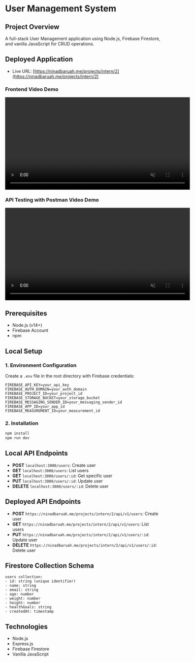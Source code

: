 # User Management System

## Project Overview
A full-stack User Management application using Node.js, Firebase Firestore, and vanilla JavaScript for CRUD operations.

## Deployed Application
- Live URL: [https://ninadbaruah.me/projects/intern/2](https://ninadbaruah.me/projects/intern/2)


### Frontend Video Demo
<video src="./public/videos/frontend.mp4" controls width="600" muted="false"></video>

### API Testing with Postman Video Demo
<video src="./public/videos/postmen.mp4" controls width="600" muted="false"></video>
## Prerequisites
- Node.js (v14+)
- Firebase Account
- npm

## Local Setup

### 1. Environment Configuration
Create a `.env` file in the root directory with Firebase credentials:
```
FIREBASE_API_KEY=your_api_key
FIREBASE_AUTH_DOMAIN=your_auth_domain
FIREBASE_PROJECT_ID=your_project_id
FIREBASE_STORAGE_BUCKET=your_storage_bucket
FIREBASE_MESSAGING_SENDER_ID=your_messaging_sender_id
FIREBASE_APP_ID=your_app_id
FIREBASE_MEASUREMENT_ID=your_measurement_id
```

### 2. Installation
```bash
npm install
npm run dev
```

## Local API Endpoints
- **POST** `localhost:3000/users`: Create user
- **GET** `localhost:3000/users`: List users
- **GET** `localhost:3000/users/:id`: Get specific user
- **PUT** `localhost:3000/users/:id`: Update user
- **DELETE** `localhost:3000/users/:id`: Delete user

## Deployed API Endpoints
- **POST** `https://ninadbaruah.me/projects/intern/2/api/v1/users`: Create user
- **GET** `https://ninadbaruah.me/projects/intern/2/api/v1/users`: List users
- **PUT** `https://ninadbaruah.me/projects/intern/2/api/v1/users/:id`: Update user
- **DELETE** `https://ninadbaruah.me/projects/intern/2/api/v1/users/:id`: Delete user

## Firestore Collection Schema
```
users collection:
- id: string (unique identifier)
- name: string
- email: string
- age: number
- weight: number
- height: number
- healthGoals: string
- createdAt: timestamp
```

## Technologies
- Node.js
- Express.js
- Firebase Firestore
- Vanilla JavaScript



